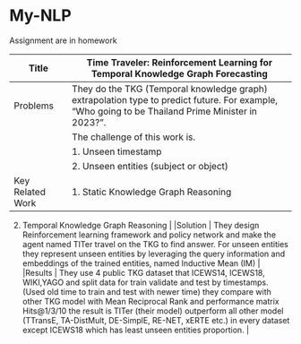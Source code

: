 # My-NLP
Assignment are in homework


|Title | Time Traveler: Reinforcement Learning for Temporal Knowledge Graph Forecasting|
|----------------------------------|------------------------------|
|Problems | They do the TKG (Temporal knowledge graph) extrapolation type to predict future. For example, “Who going to be Thailand Prime Minister in 2023?”. |
|         |The challenge of this work is.|
|         | 1. Unseen timestamp |
|         |2. Unseen entities (subject or object)|
|Key Related Work | 1. Static Knowledge Graph Reasoning
2. Temporal Knowledge Graph Reasoning
|
|Solution | They design Reinforcement learning framework and policy network and make the agent named TITer travel on the TKG to find answer.
 For unseen entities they represent unseen entities by leveraging the query information and embeddings of the trained entities, named Inductive Mean (IM)
|
|Results | They use 4 public TKG dataset that ICEWS14, ICEWS18, WIKI,YAGO and split data for train validate and test by timestamps. (Used old time to train and test with newer time)
they compare with other TKG model with Mean Reciprocal Rank and performance matrix Hits@1/3/10
the result is TITer (their model) outperform all other model (TTransE, TA-DistMult, DE-SimplE, RE-NET, xERTE  etc.) in every dataset except ICEWS18 which has least unseen entities proportion.
|
